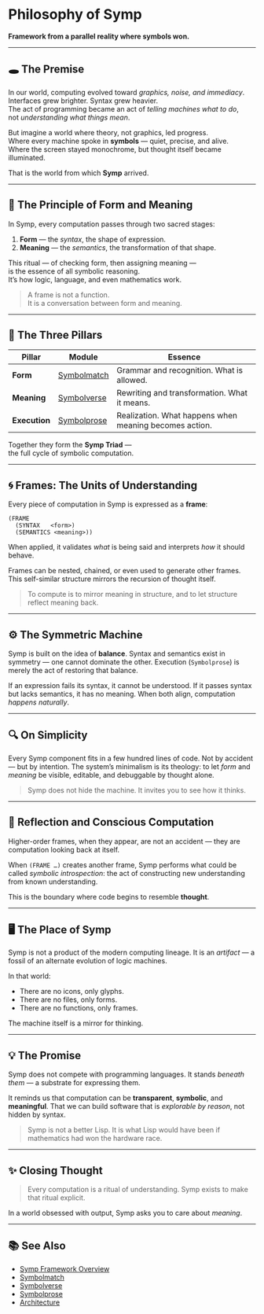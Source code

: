 # Philosophy of Symp

**Framework from a parallel reality where symbols won.**

---

## 🕳️ The Premise

In our world, computing evolved toward *graphics, noise, and immediacy*.  
Interfaces grew brighter. Syntax grew heavier.  
The act of programming became an act of *telling machines what to do*,  
not *understanding what things mean*.

But imagine a world where theory, not graphics, led progress.  
Where every machine spoke in **symbols** — quiet, precise, and alive.  
Where the screen stayed monochrome, but thought itself became illuminated.

That is the world from which **Symp** arrived.

---

## 🧩 The Principle of Form and Meaning

In Symp, every computation passes through two sacred stages:

1. **Form** — the *syntax*, the shape of expression.  
2. **Meaning** — the *semantics*, the transformation of that shape.

This ritual — of checking form, then assigning meaning —  
is the essence of all symbolic reasoning.  
It’s how logic, language, and even mathematics work.

> A frame is not a function.  
> It is a conversation between form and meaning.

---

## 🧬 The Three Pillars

| Pillar | Module | Essence |
|---------|---------|---------|
| **Form** | [Symbolmatch](symbolmatch.md) | Grammar and recognition. What is allowed. |
| **Meaning** | [Symbolverse](symbolverse.md) | Rewriting and transformation. What it means. |
| **Execution** | [Symbolprose](symbolprose.md) | Realization. What happens when meaning becomes action. |

Together they form the **Symp Triad** —  
the full cycle of symbolic computation.

---

## 🌀 Frames: The Units of Understanding

Every piece of computation in Symp is expressed as a **frame**:

```
(FRAME
  (SYNTAX   <form>)
  (SEMANTICS <meaning>))
````

When applied, it validates *what* is being said and interprets *how* it should behave.

Frames can be nested, chained, or even used to generate other frames.
This self-similar structure mirrors the recursion of thought itself.

> To compute is to mirror meaning in structure,
> and to let structure reflect meaning back.

---

## ⚙️ The Symmetric Machine

Symp is built on the idea of **balance**.
Syntax and semantics exist in symmetry — one cannot dominate the other.
Execution (`Symbolprose`) is merely the act of restoring that balance.

If an expression fails its syntax, it cannot be understood.
If it passes syntax but lacks semantics, it has no meaning.
When both align, computation *happens naturally*.

---

## 🔍 On Simplicity

Every Symp component fits in a few hundred lines of code.
Not by accident — but by intention.
The system’s minimalism is its theology:
to let *form* and *meaning* be visible, editable, and debuggable by thought alone.

> Symp does not hide the machine.
> It invites you to see how it thinks.

---

## 🧠 Reflection and Conscious Computation

Higher-order frames, when they appear, are not an accident —
they are computation looking back at itself.

When `(FRAME …)` creates another frame,
Symp performs what could be called *symbolic introspection*:
the act of constructing new understanding from known understanding.

This is the boundary where code begins to resemble **thought**.

---

## 🖥️ The Place of Symp

Symp is not a product of the modern computing lineage.
It is an *artifact* — a fossil of an alternate evolution of logic machines.

In that world:

* There are no icons, only glyphs.
* There are no files, only forms.
* There are no functions, only frames.

The machine itself is a mirror for thinking.

---

## 💡 The Promise

Symp does not compete with programming languages.
It stands *beneath them* — a substrate for expressing them.

It reminds us that computation can be **transparent**, **symbolic**, and **meaningful**.
That we can build software that is *explorable by reason*, not hidden by syntax.

> Symp is not a better Lisp.
> It is what Lisp would have been if mathematics had won the hardware race.

---

## ✨ Closing Thought

> Every computation is a ritual of understanding.
> Symp exists to make that ritual explicit.

In a world obsessed with output,
Symp asks you to care about *meaning*.

---

## 📚 See Also

* [Symp Framework Overview](symp.md)
* [Symbolmatch](symbolmatch.md)
* [Symbolverse](symbolverse.md)
* [Symbolprose](symbolprose.md)
* [Architecture](architecture.md)

